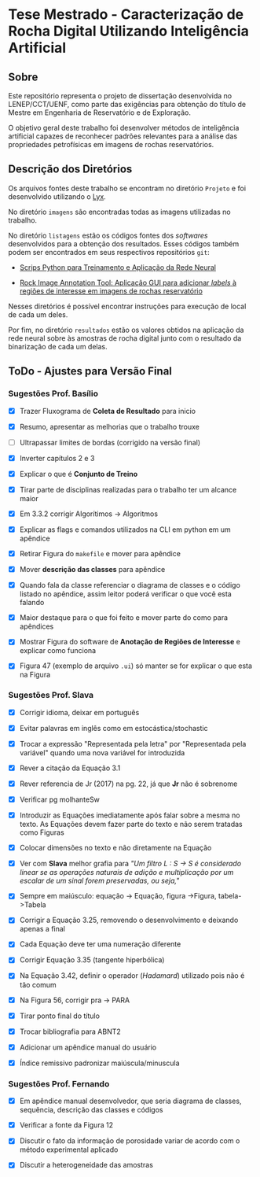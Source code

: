 # Tese Mestrado - Caracterização de Rocha Digital Utilizando Inteligência Artificial

## Sobre

Este repositório representa o projeto de dissertação desenvolvida no LENEP/CCT/UENF, como parte das exigências para obtenção do título de Mestre em Engenharia de Reservatório e de Exploração. 

O objetivo geral deste trabalho foi desenvolver métodos de inteligência artificial capazes de reconhecer padrões relevantes para a análise das propriedades petrofísicas em imagens de rochas reservatórios.

## Descrição dos Diretórios 

Os arquivos fontes deste trabalho se encontram no diretório `Projeto` e foi desenvolvido utilizando o [Lyx](https://www.lyx.org/Home).

No diretório `imagens` são encontradas todas as imagens utilizadas no trabalho.

No diretório `listagens` estão os códigos fontes dos *softwares* desenvolvidos para a obtenção dos resultados. Esses códigos também podem ser encontrados em seus respectivos repositórios `git`:
    
- [Scrips Python para Treinamento e Aplicação da Rede Neural](https://github.com/hereisjohnny2/project-mestrado)

- [Rock Image Annotation Tool: Aplicação GUI para adicionar *labels* à regiões de interesse em imagens de rochas reservatório](https://github.com/hereisjohnny2/rock-image-annotation)

Nesses diretórios é possível encontrar instruções para execução de local de cada um deles.

Por fim, no diretório `resultados` estão os valores obtidos na aplicação da rede neural sobre às amostras de rocha digital junto com o resultado da binarização de cada um delas.

## ToDo - Ajustes para Versão Final

### Sugestões Prof. Basílio

- [X] Trazer Fluxograma de **Coleta de Resultado** para inicio

- [X] Resumo, apresentar as melhorias que o trabalho trouxe

- [ ] Ultrapassar limites de bordas (corrigido na versão final)

- [X] Inverter capítulos 2 e 3

- [X] Explicar o que é **Conjunto de Treino**

- [X] Tirar parte de disciplinas realizadas para o trabalho ter um alcance maior

- [X] Em 3.3.2 corrigir Algorítimos -> Algoritmos

- [X] Explicar as flags e comandos utilizados na CLI em python em um apêndice

- [X] Retirar Figura do `makefile` e mover para apêndice

- [X] Mover **descrição das classes** para apêndice

- [X] Quando fala da classe referenciar o diagrama de classes e o código listado no apêndice, assim leitor poderá verificar o que você esta falando

- [X] Maior destaque para o que foi feito e mover parte do como para apêndices

- [X] Mostrar Figura do software de **Anotação de Regiões de Interesse** e explicar como funciona

- [X] Figura 47 (exemplo de arquivo `.ui`) só manter se for explicar o que esta na Figura


### Sugestões Prof. Slava

- [X] Corrigir idioma, deixar em português

- [X] Evitar palavras em inglês como em estocástica/stochastic

- [X] Trocar a expressão "Representada pela letra" por "Representada pela variável" quando uma nova variável for introduzida

- [X] Rever a citação da Equação 3.1

- [X] Rever referencia de Jr (2017) na pg. 22, já que **Jr** não é sobrenome

- [X] Verificar pg molhanteSw

- [X] Introduzir as Equações imediatamente após falar sobre a mesma no texto. As Equações devem fazer parte do texto e não serem tratadas como Figuras 

- [X] Colocar dimensões no texto e não diretamente na Equação

- [X] Ver com **Slava** melhor grafia para *"Um filtro L : S → S é considerado linear se as operações naturais de adição e multiplicação por um escalar de um sinal forem preservadas, ou seja,"*

- [X] Sempre em maiúsculo: equação -> Equação, figura ->Figura, tabela->Tabela

- [X] Corrigir a Equação 3.25, removendo o desenvolvimento e deixando apenas a final

- [X] Cada Equação deve ter uma numeração diferente

- [X] Corrigir Equação 3.35 (tangente hiperbólica)

- [X] Na Equação 3.42, definir o operador (*Hadamard*) utilizado pois não é tão comum

- [X] Na Figura 56, corrigir pra -> PARA

- [X] Tirar ponto final do título

- [X] Trocar bibliografia para ABNT2

- [X] Adicionar um apêndice manual do usuário

- [X] Índice remissivo padronizar maiúscula/minuscula

### Sugestões Prof. Fernando

- [X] Em apêndice manual desenvolvedor, que seria diagrama de classes, sequência, descrição das classes e códigos

- [X] Verificar a fonte da Figura 12

- [X] Discutir o fato da informação de porosidade variar de acordo com o método experimental aplicado

- [X] Discutir a heterogeneidade das amostras